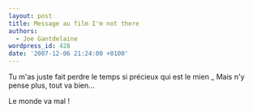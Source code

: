 ```yaml
---
layout: post
title: Message au film I'm not there
authors:
  - Joe Gantdelaine
wordpress_id: 428
date: '2007-12-06 21:24:00 +0100'
---
```

Tu m'as juste fait perdre le temps si précieux qui est le mien
_ Mais n'y pense plus, tout va bien...

Le monde va mal !
